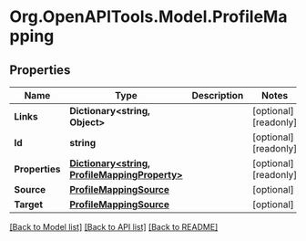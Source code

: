 # Org.OpenAPITools.Model.ProfileMapping

## Properties

Name | Type | Description | Notes
------------ | ------------- | ------------- | -------------
**Links** | **Dictionary&lt;string, Object&gt;** |  | [optional] [readonly] 
**Id** | **string** |  | [optional] [readonly] 
**Properties** | [**Dictionary&lt;string, ProfileMappingProperty&gt;**](ProfileMappingProperty.md) |  | [optional] [readonly] 
**Source** | [**ProfileMappingSource**](ProfileMappingSource.md) |  | [optional] 
**Target** | [**ProfileMappingSource**](ProfileMappingSource.md) |  | [optional] 

[[Back to Model list]](../README.md#documentation-for-models) [[Back to API list]](../README.md#documentation-for-api-endpoints) [[Back to README]](../README.md)

